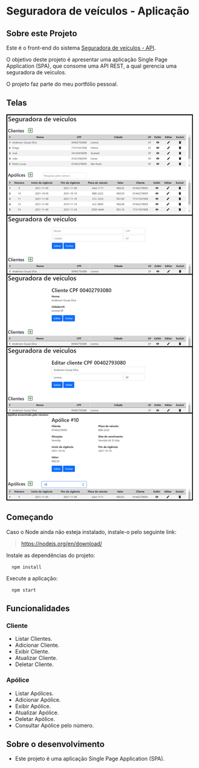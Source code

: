 # Seguradora de veículos - Aplicação

## Sobre este Projeto
Este é o front-end do sistema [Seguradora de veículos - API](https://github.com/filiperdt/seguradora-api).

O objetivo deste projeto é apresentar uma aplicação Single Page Application (SPA), que consome uma API REST, a qual gerencia uma seguradora de veículos.

O projeto faz parte do meu portfólio pessoal.

## Telas
![Preview-Screens](https://github.com/filiperdt/seguradora-aplicacao/blob/master/prints_seguradora.jpg)

## Começando
Caso o Node ainda não esteja instalado, instale-o pelo seguinte link:
>	https://nodejs.org/en/download/

Instale as dependências do projeto:
```
  npm install
```

Execute a aplicação:
```
  npm start
```

## Funcionalidades
### Cliente
- Listar Clientes.
- Adicionar Cliente.
- Exibir Cliente.
- Atualizar Cliente.
- Deletar Cliente.

### Apólice
- Listar Apólices.
- Adicionar Apólice.
- Exibir Apólice.
- Atualizar Apólice.
- Deletar Apólice.
- Consultar Apólice pelo número.

## Sobre o desenvolvimento
- Este projeto é uma aplicação Single Page Application (SPA).

